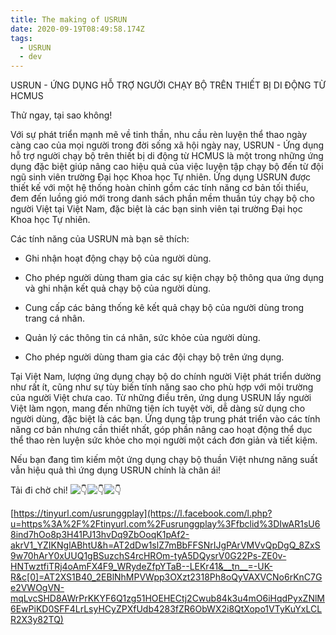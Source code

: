 ```yaml
---
title: The making of USRUN
date: 2020-09-19T08:49:58.174Z
tags:
  - USRUN
  - dev
---
```


USRUN - ỨNG DỤNG HỖ TRỢ NGƯỜI CHẠY BỘ TRÊN THIẾT BỊ DI ĐỘNG TỪ HCMUS

Thử ngay, tại sao không!

Với sự phát triển mạnh mẽ về tinh thần, nhu cầu rèn luyện thể thao ngày càng cao của mọi người trong đời sống xã hội ngày nay, USRUN - Ứng dụng hỗ trợ người chạy bộ trên thiết bị di động từ HCMUS là một trong những ứng dụng đặc biệt giúp nâng cao hiệu quả của việc luyện tập chạy bộ đến từ đội ngũ sinh viên trường Đại học Khoa học Tự nhiên. Ứng dụng USRUN được thiết kế với một hệ thống hoàn chỉnh gồm các tính năng cơ bản tối thiểu, đem đến luồng gió mới trong danh sách phần mềm thuần túy chạy bộ cho người Việt tại Việt Nam, đặc biệt là các bạn sinh viên tại trường Đại học Khoa học Tự nhiên.

Các tính năng của USRUN mà bạn sẽ thích:

+ Ghi nhận hoạt động chạy bộ của người dùng.

+ Cho phép người dùng tham gia các sự kiện chạy bộ thông qua ứng dụng và ghi nhận kết quả chạy bộ của người dùng.

+ Cung cấp các bảng thống kê kết quả chạy bộ của người dùng trong trang cá nhân.

+ Quản lý các thông tin cá nhân, sức khỏe của người dùng.

+ Cho phép người dùng tham gia các đội chạy bộ trên ứng dụng.

Tại Việt Nam, lượng ứng dụng chạy bộ do chính người Việt phát triển dường như rất ít, cũng như sự tùy biến tính năng sao cho phù hợp với môi trường của người Việt chưa cao. Từ những điều trên, ứng dụng USRUN lấy người Việt làm ngọn, mang đến những tiện ích tuyệt vời, dễ dàng sử dụng cho người dùng, đặc biệt là các bạn. Ứng dụng tập trung phát triển vào các tính năng cơ bản nhưng cần thiết nhất, góp phần nâng cao hoạt động thể dục thể thao rèn luyện sức khỏe cho mọi người một cách đơn giản và tiết kiệm.

Nếu bạn đang tìm kiếm một ứng dụng chạy bộ thuần Việt nhưng năng suất vẫn hiệu quả thì ứng dụng USRUN chính là chân ái!

Tải đi chờ chi! ![👇](https://static.xx.fbcdn.net/images/emoji.php/v9/ta8/1.5/16/1f447.png)![👇](https://static.xx.fbcdn.net/images/emoji.php/v9/ta8/1.5/16/1f447.png)![👇](https://static.xx.fbcdn.net/images/emoji.php/v9/ta8/1.5/16/1f447.png)

[https://tinyurl.com/usrunggplay](https://l.facebook.com/l.php?u=https%3A%2F%2Ftinyurl.com%2Fusrunggplay%3Ffbclid%3DIwAR1sU68ind7hOo8p3H41PJ13hvDq9ZbOoqK1pAf2-akrV1_YZIKNglABhtU&h=AT2dDw1slZ7mBbFFSNrIJgPArVMVvQpDgQ_8ZxS9w70hArY0xUUQ1gBSuzchS4rcHROm-tyA5DQysrV0G22Ps-ZE0v-HNTwztfiTRj4oAmFX4F9_WRydeZfpYTaB--LEKr41&__tn__=-UK-R&c[0]=AT2XS1B40_2EBlNhMPVWpp3OXzt2318Ph8oQyVAXVCNo6rKnC7Ge2VWOgVN-mqLvcSHD8AWrPrKKYF6Q1zg51HOEHECtj2Cwub84k3u4mO6iHqdPyxZNlM6EwPiKD0SFF4LrLsyHCyZPXfUdb4283fZR6ObWX2i8QtXopo1VTyKuYxLCLR2X3y82TQ)

